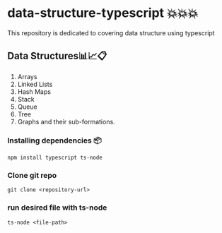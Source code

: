 # data-structure-typescript 💥💥💥
This repository is dedicated to covering data structure using typescript

## Data Structures📊📈📋
1. Arrays
2. Linked Lists
3. Hash Maps
4. Stack
5. Queue
6. Tree
7. Graphs
and their sub-formations.

### Installing dependencies 📦
```
npm install typescript ts-node
```

### Clone git repo
```
git clone <repository-url>
```

### run desired file with ts-node
```
ts-node <file-path>
```
